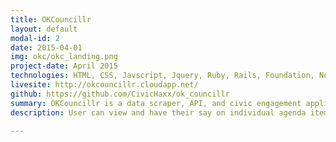 ```yaml
---
title: OKCouncillr
layout: default
modal-id: 2
date: 2015-04-01
img: okc/okc_landing.png
project-date: April 2015
technologies: HTML, CSS, Javscript, Jquery, Ruby, Rails, Foundation, Nokogiri
livesite: http://okcouncillr.cloudapp.net/
github: https://github.com/CivicHaxx/ok_councillr 
summary: OKCouncillr is a data scraper, API, and civic engagement application for the City of Toronto. The scraper pulls data from Toronto City Council meetings and parses it into a database, the API serves the data up as JSON, and the app allows people to have their say on individual agenda items and view the voting history of their city councillors.
description: User can view and have their say on individual agenda items <img class="img-responsive img-centered" src="img/portfolio/okc/okc_items_show.png"> Users can see their voting history, and find out their ward and councillor <img class="img-responsive img-centered" src="img/portfolio/okc/okc_myvotes.png">  Search for items and see how other users voted <img class="img-responsive img-centered" src="img/portfolio/okc/okc_items_index.png"> Learn more about Toronto City Councillors; <br> see their voting history and get their contact information <img class="img-responsive img-centered" src="img/portfolio/okc/okc_councillors.png"> 

---
```

